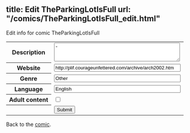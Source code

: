 title: Edit TheParkingLotIsFull
url: "/comics/TheParkingLotIsFull_edit.html"
---
Edit info for comic TheParkingLotIsFull

<form name="comic" action="http://gaepostmail.appspot.com/comic/" method="post">
<table class="comicinfo">
<tr>
<th>Description</th><td><textarea name="description" cols="40" rows="3">-</textarea></td>
</tr>
<tr>
<th>Website</th><td><input type="text" name="url" value="http://plif.courageunfettered.com/archive/arch2002.htm" size="40"/></td>
</tr>
<tr>
<th>Genre</th><td><input type="text" name="genre" value="Other" size="40"/></td>
</tr>
<tr>
<th>Language</th><td><input type="text" name="language" value="English" size="40"/></td>
</tr>
<tr>
<th>Adult content</th><td><input type="checkbox" name="adult" value="adult" /></td>
</tr>
<tr>
<th></th><td>
<input type="hidden" name="comic" value="TheParkingLotIsFull" />
<input type="submit" name="submit" value="Submit" />
</td>
</tr>
</table>
</form>

Back to the [comic](TheParkingLotIsFull.html).
